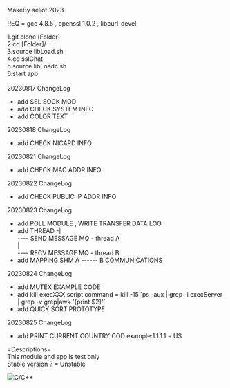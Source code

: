 MakeBy seliot 2023

REQ = gcc 4.8.5 , openssl 1.0.2 , libcurl-devel

1.git clone [Folder]<br/>
2.cd [Folder]/<br/>
3.source libLoad.sh<br/>
4.cd sslChat<br/>
5.source libLoadc.sh<br/>
6.start app<br/>
<br/>
20230817 ChangeLog
- add SSL SOCK MOD
- add CHECK SYSTEM INFO
- add COLOR TEXT

20230818 ChangeLog
- add CHECK NICARD INFO

20230821 ChangeLog
- add CHECK MAC ADDR INFO

20230822 ChangeLog
- add CHECK PUBLIC IP ADDR INFO

20230823 ChangeLog
- add POLL MODULE , WRITE TRANSFER DATA LOG
- add THREAD -|<br/>
---- SEND MESSAGE MQ - thread A<br/>
|<br/>
---- RECV MESSAGE MQ - thread B<br/>
- add MAPPING SHM A ------ B COMMUNICATIONS

20230824 ChangeLog
- add MUTEX EXAMPLE CODE
- add kill execXXX script command \=
kill -15 \`ps -aux | grep -i execServer | grep -v grep|awk '{print $2}'\`
- add QUICK SORT PROTOTYPE

20230825 ChangeLog
- add PRINT CURRENT COUNTRY COD example:1.1.1.1 \= US

=Descriptions=<br/>
This module and app is test only<br/>
Stable version ? = Unstable

![C\/C++](https://w0.peakpx.com/wallpaper/451/1006/HD-wallpaper-c-plus-plus-metal-logo-grunge-programming-language-signs-blue-metal-background-c-plus-plus-creative-programming-language-c-plus-plus-logo.jpg)

